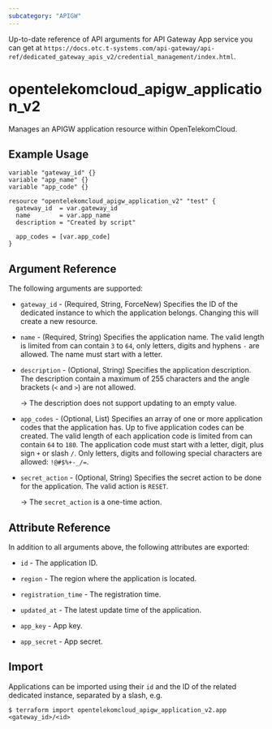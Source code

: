 ```yaml
---
subcategory: "APIGW"
---
```


Up-to-date reference of API arguments for API Gateway App service you can get at
`https://docs.otc.t-systems.com/api-gateway/api-ref/dedicated_gateway_apis_v2/credential_management/index.html`.

# opentelekomcloud_apigw_application_v2

Manages an APIGW application resource within OpenTelekomCloud.

## Example Usage

```hcl
variable "gateway_id" {}
variable "app_name" {}
variable "app_code" {}

resource "opentelekomcloud_apigw_application_v2" "test" {
  gateway_id  = var.gateway_id
  name        = var.app_name
  description = "Created by script"

  app_codes = [var.app_code]
}
```

## Argument Reference

The following arguments are supported:

* `gateway_id` - (Required, String, ForceNew) Specifies the ID of the dedicated instance to which the application
  belongs.
  Changing this will create a new resource.

* `name` - (Required, String) Specifies the application name.
  The valid length is limited from can contain `3` to `64`, only letters, digits and hyphens `-` are allowed.
  The name must start with a letter.

* `description` - (Optional, String) Specifies the application description.
  The description contain a maximum of 255 characters and the angle brackets (`<` and `>`) are not allowed.

  -> The description does not support updating to an empty value.

* `app_codes` - (Optional, List) Specifies an array of one or more application codes that the application has.
  Up to five application codes can be created.
  The valid length of each application code is limited from can contain `64` to `180`.
  The application code must start with a letter, digit, plus sign `+` or slash `/`.
  Only letters, digits and following special characters are allowed: `!@#$%+-_/=`.

* `secret_action` - (Optional, String) Specifies the secret action to be done for the application.
  The valid action is `RESET`.

  -> The `secret_action` is a one-time action.

## Attribute Reference

In addition to all arguments above, the following attributes are exported:

* `id` - The application ID.

* `region` - The region where the application is located.

* `registration_time` - The registration time.

* `updated_at` - The latest update time of the application.

* `app_key` - App key.

* `app_secret` - App secret.

## Import

Applications can be imported using their `id` and the ID of the related dedicated instance, separated by a slash, e.g.

```shell
$ terraform import opentelekomcloud_apigw_application_v2.app <gateway_id>/<id>
```
